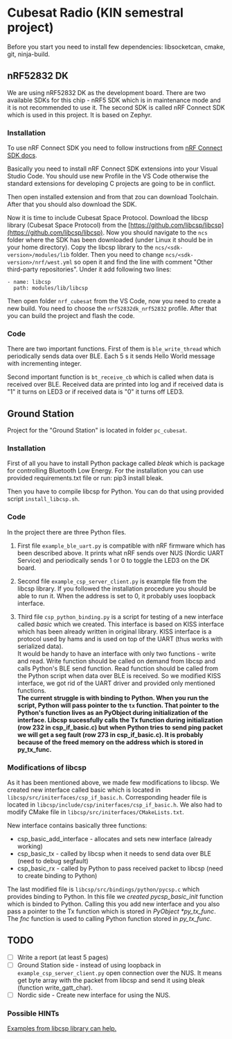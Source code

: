 # Cubesat Radio (KIN semestral project)
Before you start you need to install few dependencies: libsocketcan, cmake, git, ninja-build.
## nRF52832 DK
We are using nRF52832 DK as the development board. There are two available SDKs for this chip - nRF5 SDK which is in maintenance mode and it is not recommended to use it. The second SDK is called nRF Connect SDK which is used in this project. It is based on Zephyr.

### Installation
To use nRF Connect SDK you need to follow instructions from [nRF Connect SDK docs](https://developer.nordicsemi.com/nRF_Connect_SDK/doc/latest/nrf/installation/install_ncs.html#install-prerequisites). 

Basically you need to install nRF Connect SDK extensions into your Visual Studio Code. You should use new Profile in the VS Code otherwise the standard extensions for developing C projects are going to be in conflict.

Then open installed extension and from that zou can download Toolchain. After that you should also download the SDK.

Now it is time to include Cubesat Space Protocol. Download the libcsp library (Cubesat Space Protocol) from the [https://github.com/libcsp/libcsp](https://github.com/libcsp/libcsp).
Now you should navigate to the `ncs` folder where the SDK has been downloaded (under Linux it should be in your home directory). Copy the libcsp library to the `ncs/<sdk-version>/modules/lib` folder. Then you need to change `ncs/<sdk-version>/nrf/west.yml` so open it and find the line with comment "Other third-party repositories". Under it add following two lines:
```
- name: libcsp
  path: modules/lib/libcsp
```

Then open folder `nrf_cubesat` from the VS Code, now you need to create a new build. You need to choose the `nrf52832dk_nrf52832` profile. After that you can build the project and flash the code.

### Code
There are two important functions. First of them is `ble_write_thread` which periodically sends data over BLE. Each 5 s it sends Hello World message with incrementing integer.

Second important function is `bt_receive_cb` which is called when data is received over BLE. Received data are printed into log and if received data is "1" it turns on LED3 or if received data is "0" it turns off LED3.

## Ground Station
Project for the "Ground Station" is located in folder `pc_cubesat`.

### Installation
First of all you have to install Python package called *bleak* which is package for controlling Bluetooth Low Energy. For the installation you can use provided requirements.txt file or run: pip3 install bleak.

Then you have to compile libcsp for Python. You can do that using provided script `install_libcsp.sh`.

### Code
In the project there are three Python files.
1) First file `example_ble_uart.py` is compatible with nRF firmware which has been described above. It prints what nRF sends over NUS (Nordic UART Service) and periodically sends 1 or 0 to toggle the LED3 on the DK board.

2) Second file `example_csp_server_client.py` is example file from the libcsp library. If you followed the installation procedure you should be able to run it. When the address is set to 0, it probably uses loopback interface.

3) Third file `csp_python_binding.py` is a script for testing of a new interface called *basic* which we created. This interface is based on KISS interface which has been already written in original library. KISS interface is a protocol used by hams and is used on top of the UART (thus works with serialized data). \
It would be handy to have an interface with only two functions - write and read. Write function should be called on demand from libcsp and calls Python's BLE send function. Read function should be called from the Python script when data over BLE is received. So we modified KISS interface, we got rid of the UART driver and provided only mentioned functions.\
**The current struggle is with binding to Python. When you run the script, Python will pass pointer to the `tx` function. That pointer to the Python's function lives as an PyObject during initialization of the interface. Libcsp sucessfully calls the Tx function during initialization (row 232 in csp_if_basic.c) but when Python tries to send ping packet we will get a seg fault (row 273 in csp_if_basic.c). It is probably because of the freed memory on the address which is stored in py_tx_func.**

### Modifications of libcsp
As it has been mentioned above, we made few modifications to libcsp. We created new interface called basic which is located in `libcsp/src/initerfaces/csp_if_basic.h`. Corresponding header file is located in `libcsp/include/csp/initerfaces/csp_if_basic.h`. We also had to modify CMake file in `libcsp/src/initerfaces/CMakeLists.txt`.

New interface contains basically three functions:
- csp_basic_add_interface - allocates and sets new interface (already working)
- csp_basic_tx - called by libcsp when it needs to send data over BLE (need to debug segfault)
- csp_basic_rx - called by Python to pass received packet to libcsp (need to create binding to Python)

The last modified file is `libcsp/src/bindings/python/pycsp.c` which provides binding to Python. In this file we *created pycsp_basic_init* function which is binded to Python. Calling this you add new interface and you also pass a pointer to the Tx function which is stored in *PyObject \*py_tx_func*. The *fnc* function is used to calling Python function stored in *py_tx_func*.

## TODO
- [ ] Write a report (at least 5 pages)
- [ ] Ground Station side - instead of using loopback in `example_csp_server_client.py` open connection over the NUS. It means get byte array with the packet from libcsp and send it using bleak (function write_gatt_char).
- [ ] Nordic side - Create new interface for using the NUS.

### Possible HINTs
[Examples from libcsp library can help.](https://github.com/libcsp/libcsp/tree/develop/examples)
